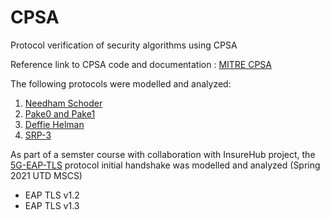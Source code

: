 # CPSA
Protocol verification of security algorithms using CPSA

Reference link to CPSA code and documentation : [MITRE CPSA](https://github.com/mitre/cpsa)

The following protocols were modelled and analyzed:
1. [Needham Schoder](https://en.wikipedia.org/wiki/Needham-Schroeder_protocol)
2. [Pake0 and Pake1](https://en.wikipedia.org/wiki/Password-authenticated_key_agreement)
3. [Deffie Helman](https://en.wikipedia.org/wiki/Diffie%E2%80%93Hellman_key_exchange)
4. [SRP-3](https://en.wikipedia.org/wiki/Secure_Remote_Password_protocol#Implementations)

As part of a semster course with collaboration with InsureHub project, the [5G-EAP-TLS](https://ieeexplore.ieee.org/document/8970242) protocol initial handshake was modelled and analyzed (Spring 2021 UTD MSCS)
* EAP TLS v1.2
* EAP TLS v1.3
